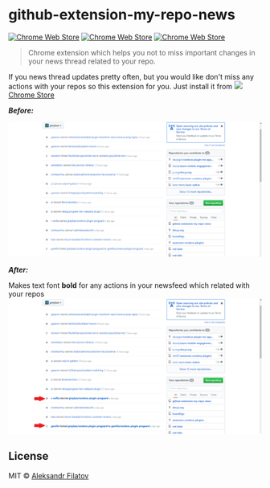 # github-extension-my-repo-news

[![Chrome Web Store](https://img.shields.io/chrome-web-store/stars/bpijgihicffjpcnjndpcdicohomlfbhp.svg?style=flat-square)](https://chrome.google.com/webstore/detail/my-git-repo-news/bpijgihicffjpcnjndpcdicohomlfbhp)
[![Chrome Web Store](https://img.shields.io/chrome-web-store/users/bpijgihicffjpcnjndpcdicohomlfbhp.svg)](https://chrome.google.com/webstore/detail/my-git-repo-news/bpijgihicffjpcnjndpcdicohomlfbhp)
[![Chrome Web Store](https://img.shields.io/chrome-web-store/v/bpijgihicffjpcnjndpcdicohomlfbhp.svg)](https://chrome.google.com/webstore/detail/my-git-repo-news/bpijgihicffjpcnjndpcdicohomlfbhp)

> Chrome extension which helps you not to miss important changes in your news thread related to your repo.

If you news thread updates pretty often, but you would like don't miss any actions with your repos so this extension for you. Just install it from
<a href="https://chrome.google.com/webstore/detail/my-git-repo-news/bpijgihicffjpcnjndpcdicohomlfbhp"><img src="https://raw.githubusercontent.com/alrra/browser-logos/master/src/chrome/chrome_48x48.png" width="24" /> Chrome Store</a>

**_Before:_**

![before](images/before.png)

**_After:_**

Makes text font **bold** for any actions in your newsfeed which related with your repos
![after](images/after.png)

## License

MIT © [Aleksandr Filatov](https://alfilatov.com)
